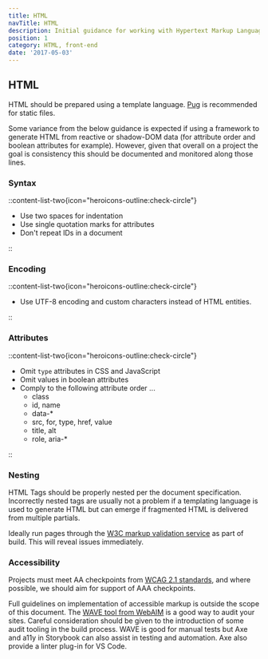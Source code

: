 ```yaml
---
title: HTML
navTitle: HTML
description: Initial guidance for working with Hypertext Markup Language
position: 1
category: HTML, front-end
date: '2017-05-03'
---
```


## HTML

HTML should be prepared using a template language.
[Pug](/pug) is recommended for static files.

Some variance from the below guidance is expected
if using a framework to generate HTML from reactive
or shadow-DOM data (for attribute order and boolean
attributes for example). However, given that overall on a
project the goal is consistency this should be documented
and monitored along those lines.

### Syntax

::content-list-two{icon="heroicons-outline:check-circle"}

- Use two spaces for indentation
- Use single quotation marks for attributes
- Don't repeat IDs in a document

::

### Encoding

::content-list-two{icon="heroicons-outline:check-circle"}

- Use UTF-8 encoding and custom characters instead of HTML entities.

::

### Attributes

::content-list-two{icon="heroicons-outline:check-circle"}

- Omit `type` attributes in CSS and JavaScript
- Omit values in boolean attributes
- Comply to the following attribute order ...
  - class
  - id, name
  - data-\*
  - src, for, type, href, value
  - title, alt
  - role, aria-\*

::

### Nesting

HTML Tags should be properly nested per the document specification.
Incorrectly nested tags are usually not a problem if a templating language
is used to generate HTML but can emerge if fragmented HTML is delivered from
multiple partials.

Ideally run pages through the [W3C markup validation service][w3c-validation]
as part of build. This will reveal issues immediately.

### Accessibility

Projects must meet AA checkpoints from [WCAG 2.1 standards][wcag],
and where possible, we should aim for support of AAA checkpoints.

Full guidelines on implementation of accessible markup is outside the scope
of this document. The [WAVE tool from WebAIM][wave] is a good way to audit
your sites. Careful consideration should be given to the introduction of
some audit tooling in the build process. WAVE is good for manual tests but
Axe and a11y in Storybook can also assist in testing and automation. Axe also
provide a linter plug-in for VS Code.

[pug]: https://pugjs.org/api/getting-started.html
[w3c-validation]: https://validator.w3.org/
[wcag]: https://www.w3.org/TR/WCAG21/
[wave]: https://wave.webaim.org/extension/
[axe-vs]: https://marketplace.visualstudio.com/items?itemName=deque-systems.vscode-axe-linter
